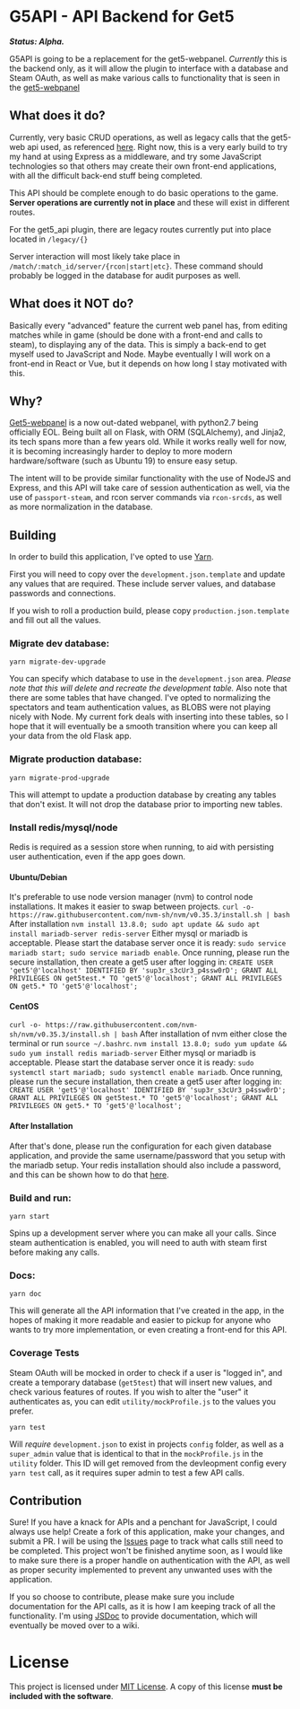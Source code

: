 # G5API - API Backend for Get5
_**Status: Alpha.**_

G5API is going to be a replacement for the get5-webpanel. _Currently_ this is the backend only, as it will allow the plugin to interface with a database and Steam OAuth, as well as make various calls to functionality that is seen in the [get5-webpanel](https://github.com/phlexplexico/get5-webpanel)


## What does it do?
Currently, very basic CRUD operations, as well as legacy calls that the get5-web api used, as referenced [here](https://github.com/PhlexPlexico/get5-web/blob/development/get5/api.py). Right now, this is a very early build to try my hand at using Express as a middleware, and try some JavaScript technologies so that others may create their own front-end applications, with all the difficult back-end stuff being completed. 


This API should be complete enough to do basic operations to the game. **Server operations are currently not in place** and these will exist in different routes.

For the get5_api plugin, there are legacy routes currently put into place located in `/legacy/{}`

Server interaction will most likely take place in `/match/:match_id/server/{rcon|start|etc}`. These command should probably be logged in the database for audit purposes as well.

## What does it NOT do?
Basically every "advanced" feature the current web panel has, from editing matches while in game (should be done with a front-end and calls to steam), to displaying any of the data. This is simply a back-end to get myself used to JavaScript and Node. Maybe eventually I will work on a front-end in React or Vue, but it depends on how long I stay motivated with this.

## Why?
[Get5-webpanel](https://github.com/phlexplexico/get5-webpanel) is a now out-dated webpanel, with python2.7 being officially EOL. Being built all on Flask, with ORM (SQLAlchemy), and Jinja2, its tech spans more than a few years old. While it works really well for now, it is becoming increasingly harder to deploy to more modern hardware/software (such as Ubuntu 19) to ensure easy setup.

The intent will to be provide similar functionality with the use of NodeJS and Express, and this API will take care of session authentication as well, via the use of `passport-steam`, and rcon server commands via `rcon-srcds`, as well as more normalization in the database.

## Building
In order to build this application, I've opted to use [Yarn](https://yarnpkg.com/lang/en/).

First you will need to copy over the ```development.json.template``` and update any values that are required. These include server values, and database passwords and connections.

If you wish to roll a production build, please copy ```production.json.template``` and fill out all the values.

### Migrate dev database: 
```yarn migrate-dev-upgrade```

You can specify which database to use in the `development.json` area. *Please note that this will delete and recreate the development table.* Also note that there are some tables that have changed. I've opted to normalizing the spectators and team authentication values, as BLOBS were not playing nicely with Node. My current fork deals with inserting into these tables, so I hope that it will eventually be a smooth transition where you can keep all your data from the old Flask app.

### Migrate production database:
```yarn migrate-prod-upgrade```

This will attempt to update a production database by creating any tables that don't exist. It will not drop the database prior to importing new tables.

### Install redis/mysql/node
Redis is required as a session store when running, to aid with persisting user authentication, even if the app goes down. 

#### Ubuntu/Debian
It's preferable to use node version manager (nvm) to control node installations. It makes it easier to swap between projects.
```curl -o- https://raw.githubusercontent.com/nvm-sh/nvm/v0.35.3/install.sh | bash```
After installation
```nvm install 13.8.0; sudo apt update && sudo apt install mariadb-server redis-server```
Either mysql or mariadb is acceptable. Please start the database server once it is ready:
```sudo service mariadb start; sudo service mariadb enable```.
Once running, please run the secure installation, then create a get5 user after logging in:
```CREATE USER 'get5'@'localhost' IDENTIFIED BY 'sup3r_s3cUr3_p4ssw0rD'; GRANT ALL PRIVILEGES ON get5test.* TO 'get5'@'localhost'; GRANT ALL PRIVILEGES ON get5.* TO 'get5'@'localhost';```

#### CentOS
```curl -o- https://raw.githubusercontent.com/nvm-sh/nvm/v0.35.3/install.sh | bash```
After installation of nvm either close the terminal or run `source ~/.bashrc`.
```nvm install 13.8.0; sudo yum update && sudo yum install redis mariadb-server```
Either mysql or mariadb is acceptable. Please start the database server once it is ready:
```sudo systemctl start mariadb; sudo systemctl enable mariadb```.
Once running, please run the secure installation, then create a get5 user after logging in:
```CREATE USER 'get5'@'localhost' IDENTIFIED BY 'sup3r_s3cUr3_p4ssw0rD'; GRANT ALL PRIVILEGES ON get5test.* TO 'get5'@'localhost'; GRANT ALL PRIVILEGES ON get5.* TO 'get5'@'localhost';```

#### After Installation
After that's done, please run the configuration for each given database application, and provide the same username/password that you setup with the mariadb setup. Your redis installation should also include a password, and this can be shown how to do that [here](https://stackoverflow.com/a/17018369).

### Build and run: 
```yarn start``` 

Spins up a development server where you can make all your calls. Since steam authentication is enabled, you will need to auth with steam first before making any calls.

### Docs: 
```yarn doc```

This will generate all the API information that I've created in the app, in the hopes of making it more readable and easier to pickup for anyone who wants to try more implementation, or even creating a front-end for this API.

### Coverage Tests
Steam OAuth will be mocked in order to check if a user is "logged in", and create a temporary database (`get5test`) that will insert new values, and check various features of routes. If you wish to alter the "user" it authenticates as, you can edit `utility/mockProfile.js` to the values you prefer.

```yarn test```

Will *require* `development.json` to exist in projects `config` folder, as well as a `super_admin` value that is identical to that in the `mockProfile.js` in the `utility` folder. This ID will get removed from the devleopment config every `yarn test` call, as it requires super admin to test a few API calls.

## Contribution
Sure! If you have a knack for APIs and a penchant for JavaScript, I could always use help! Create a fork of this application, make your changes, and submit a PR. I will be using the [Issues](https://github.com/g5api/issues) page to track what calls still need to be completed. This project won't be finished anytime soon, as I would like to make sure there is a proper handle on authentication with the API, as well as proper security implemented to prevent any unwanted uses with the application. 

If you so choose to contribute, please make sure you include documentation for the API calls, as it is how I am keeping track of all the functionality. I'm using [JSDoc](https://devdocs.io/jsdoc/) to provide documentation, which will eventually be moved over to a wiki.

# License
This project is licensed under [MIT License](http://opensource.org/licenses/MIT). A copy of this license **must be included with the software**.
